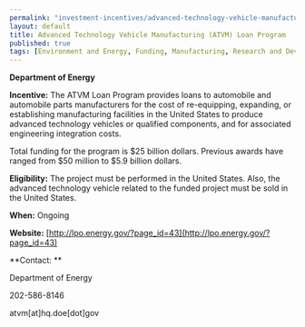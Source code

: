 ```yaml
---
permalink: "investment-incentives/advanced-technology-vehicle-manufacturing-atvm-loan-program.html"
layout: default
title: Advanced Technology Vehicle Manufacturing (ATVM) Loan Program
published: true
tags: [Environment and Energy, Funding, Manufacturing, Research and Development]
---
```


**Department of Energy**

**Incentive:** The ATVM Loan Program provides loans to automobile and automobile parts manufacturers for the cost of re-equipping, expanding, or establishing manufacturing facilities in the United States to produce advanced technology vehicles or qualified components, and for associated engineering integration costs.

Total funding for the program is $25 billion dollars. Previous awards have ranged from $50 million to $5.9 billion dollars.

**Eligibility:** The project must be performed in the United States. Also, the advanced technology vehicle&nbsp;related to the funded&nbsp;project must be sold in the United States.

**When:** Ongoing

**Website:** [http://lpo.energy.gov/?page_id=43](http://lpo.energy.gov/?page_id=43)

**Contact: **

Department of Energy 

202-586-8146 

atvm[at]hq.doe[dot]gov
 